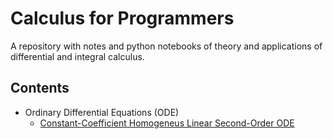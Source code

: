 # Calculus for Programmers
A repository with notes and python notebooks of theory and applications of differential and integral calculus.

## Contents
* Ordinary Differential Equations (ODE)
    * [Constant-Coefficient Homogeneus Linear Second-Order ODE](ODE/second_order/Const-Coeff_Homogeneus_Linear_SO_ODE.ipynb)
